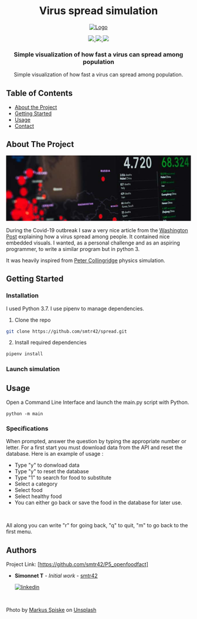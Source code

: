 <h1 align="center">
  Virus spread simulation
</h1>

<p align="center">
  <a href="">
    <img src="https://upload.wikimedia.org/wikipedia/fr/0/0d/Logo_OpenClassrooms.png" alt="Logo" width="100" height="100">
  </a>
</p>

<p align="center">
  <a href="https://www.python.org/">
    <img src="https://img.shields.io/badge/Python-3.7-green.svg">
  </a>
  <a href="https://opensource.org/licenses/MIT">
    <img src="https://img.shields.io/badge/license-MIT-blue.svg">
  </a>
  <a href="https://www.linkedin.com/in/teiva-s/">
    <img src="https://img.shields.io/badge/linkedin-Simonnet-blue.svg">
  </a>
</p>



  <h3 align="center">Simple visualization of how fast a virus can spread among population</h3>

 <p align="center">
    Simple visualization of how fast a virus can spread among population.
    <br />
  </p>

<!-- TABLE OF CONTENTS -->
## Table of Contents

* [About the Project](#about-the-project)
* [Getting Started](#getting-started)
* [Usage](#usage)
* [Contact](#contact)

<!-- ABOUT THE PROJECT -->
## About The Project

<p align="center">
  <a href="https://github.com/smtr42">
    <img src="img/markus-spiske-3_SvgDspSTE-unsplash.jpg">
  </a>
</p>

During the Covid-19 outbreak I saw a very nice article from the [Washington Post](https://www.washingtonpost.com/graphics/2020/world/corona-simulator/) explaining how a virus spread among people. It contained nice embedded visuals.
I wanted, as a personal challenge and as an aspiring programmer, to write a similar program but in python 3.

It was heavily inspired from [Peter Collingridge](https://github.com/petercollingridge) physics simulation.


<!-- GETTING STARTED -->
## Getting Started

### Installation
I used Python 3.7.
I use pipenv to manage dependencies.

1. Clone the repo
```sh
git clone https://github.com/smtr42/spread.git
```
2. Install required dependencies
```sh
pipenv install
```
### Launch simulation


<!-- USAGE EXAMPLES -->
## Usage
Open a Command Line Interface and launch the main.py script with Python.
```shell script
python -m main
```
### Specifications

When prompted, answer the question by typing the appropriate number or letter.
For a first start you must download data from the API and reset the database. 
Here is an example of usage :
* Type "y" to donwload data
* Type "y" to reset the database
* Type "1" to search for food to substitute
* Select a category
* Select food
* Select healthy food
* You can either go back or save the food in the database for later use.
<br>

All along you can write "r" for going back, "q" to quit, "m" to go back to the first menu.

## Authors
Project Link: [https://github.com/smtr42/P5_openfoodfact]

* **Simonnet T** - *Initial work* - [smtr42](https://github.com/smtr42)
   
  <a href="https://www.linkedin.com/in/teiva-s/">
   <img src="https://content.linkedin.com/content/dam/me/business/en-us/amp/brand-site/v2/bg/LI-Logo.svg.original.svg" alt="linkedin" width="200" height="54">
 </a>
<br>

Photo by [Markus Spiske](https://unsplash.com/@markusspiske?utm_source=unsplash&utm_medium=referral&utm_content=creditCopyText) on [Unsplash](https://unsplash.com/?utm_source=unsplash&utm_medium=referral&utm_content=creditCopyText)